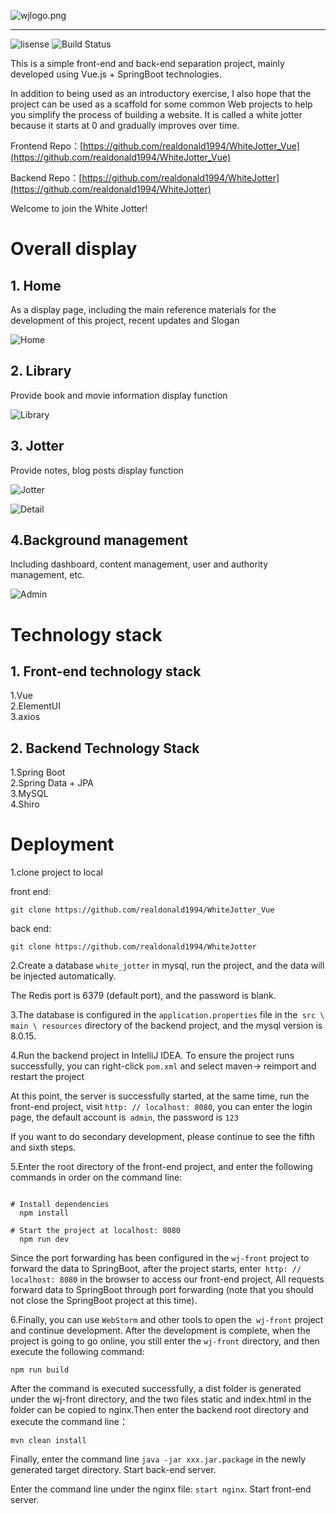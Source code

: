 ![wjlogo.png](https://raw.githubusercontent.com/realdonald1994/blog-resources/master/img/blog.png)

---

![lisense](https://img.shields.io/github/license/Antabot/White-Jotter-Vue)
![Build Status](https://www.travis-ci.org/Antabot/White-Jotter-Vue.svg?branch=master)


This is a simple front-end and back-end separation project, mainly developed using Vue.js + SpringBoot technologies.

In addition to being used as an introductory exercise, I also hope that the project can be used as a scaffold for some common Web projects to help you simplify the process of building a website. It is called a white jotter because it starts at 0 and gradually improves over time.

Frontend Repo：[https://github.com/realdonald1994/WhiteJotter_Vue](https://github.com/realdonald1994/WhiteJotter_Vue)

Backend Repo：[https://github.com/realdonald1994/WhiteJotter](https://github.com/realdonald1994/WhiteJotter)

Welcome to join the White Jotter!



# Overall display

## 1. Home

As a display page, including the main reference materials for the development of this project, recent updates and Slogan

![Home](https://raw.githubusercontent.com/realdonald1994/blog-resources/master/img/wj_front%20-%20Copy.png)

## 2. Library

Provide book and movie information display function

![Library](https://raw.githubusercontent.com/realdonald1994/blog-resources/master/img/library.png)

## 3. Jotter

Provide notes, blog posts display function

![Jotter](https://raw.githubusercontent.com/realdonald1994/blog-resources/master/img/jotter.png)

![Detail](https://raw.githubusercontent.com/realdonald1994/blog-resources/master/img/jotterdetail.png)

## 4.Background management

Including dashboard, content management, user and authority management, etc.

![Admin](https://raw.githubusercontent.com/realdonald1994/blog-resources/master/img/admin.png)

# Technology stack

## 1. Front-end technology stack

1.Vue  
2.ElementUI  
3.axios

## 2. Backend Technology Stack

1.Spring Boot  
2.Spring Data + JPA  
3.MySQL  
4.Shiro

# Deployment

1.clone project to local

front end:

`git clone https://github.com/realdonald1994/WhiteJotter_Vue`

back end:

`git clone https://github.com/realdonald1994/WhiteJotter`

2.Create a database `white_jotter` in mysql, run the project, and the data will be injected automatically.


The Redis port is 6379 (default port), and the password is blank.

3.The database is configured in the `application.properties` file in the` src \ main \ resources` directory of the backend project, and the mysql version is 8.0.15.

4.Run the backend project in IntelliJ IDEA. To ensure the project runs successfully, you can right-click `pom.xml` and select maven-> reimport and restart the project

At this point, the server is successfully started, at the same time, run the front-end project, visit `http: // localhost: 8080`, you can enter the login page, the default account is` admin`, the password is `123`

If you want to do secondary development, please continue to see the fifth and sixth steps.

5.Enter the root directory of the front-end project, and enter the following commands in order on the command line:

```

# Install dependencies
  npm install

# Start the project at localhost: 8080
  npm run dev

```

Since the port forwarding has been configured in the `wj-front` project to forward the data to SpringBoot, after the project starts, enter` http: // localhost: 8080` in the browser to access our front-end project, All requests forward data to SpringBoot through port forwarding (note that you should not close the SpringBoot project at this time).

6.Finally, you can use `WebStorm` and other tools to open the` wj-front` project and continue development. After the development is complete, when the project is going to go online, you still enter the `wj-front` directory, and then execute the following command:

```
npm run build
```

After the command is executed successfully, a dist folder is generated under the wj-front directory, and the two files static and index.html in the folder can be copied to nginx.Then enter the backend root directory and execute the command line：

```
mvn clean install
```

Finally, enter the command line `java -jar xxx.jar.package` in the newly generated target directory. Start back-end server.

Enter the command line under the nginx file: `start nginx`. Start front-end server.
